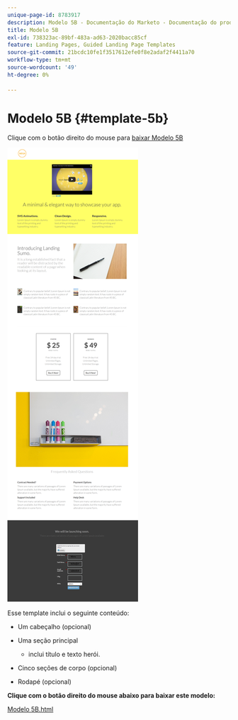 ```yaml
---
unique-page-id: 8783917
description: Modelo 5B - Documentação do Marketo - Documentação do produto
title: Modelo 5B
exl-id: 738323ac-89bf-483a-ad63-2020bacc85cf
feature: Landing Pages, Guided Landing Page Templates
source-git-commit: 21bcdc10fe1f3517612efe0f8e2adaf2f4411a70
workflow-type: tm+mt
source-wordcount: '49'
ht-degree: 0%

---
```


# Modelo 5B {#template-5b}

Clique com o botão direito do mouse para [baixar Modelo 5B](https://experienceleague.adobe.com/landing/marketo/lp-templates/template-5b.html?lang=pt-BR)

![](assets/template-5b.png)

Esse template inclui o seguinte conteúdo:

* Um cabeçalho (opcional)
* Uma seção principal

   * inclui título e texto herói.

* Cinco seções de corpo (opcional)
* Rodapé (opcional)

**Clique com o botão direito do mouse abaixo para baixar este modelo:**

[Modelo 5B.html](https://experienceleague.adobe.com/landing/marketo/lp-templates/template-5b.html?lang=pt-BR)
